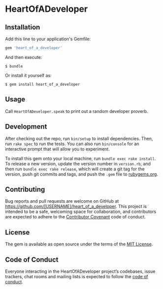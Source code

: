 # HeartOfADeveloper

## Installation

Add this line to your application's Gemfile:

```ruby
gem 'heart_of_a_developer'
```

And then execute:

    $ bundle

Or install it yourself as:

    $ gem install heart_of_a_developer

## Usage

Call `HeartOfADeveloper.speak` to print out a random developer proverb.

## Development

After checking out the repo, run `bin/setup` to install dependencies. Then, run `rake spec` to run the tests. You can also run `bin/console` for an interactive prompt that will allow you to experiment.

To install this gem onto your local machine, run `bundle exec rake install`. To release a new version, update the version number in `version.rb`, and then run `bundle exec rake release`, which will create a git tag for the version, push git commits and tags, and push the `.gem` file to [rubygems.org](https://rubygems.org).

## Contributing

Bug reports and pull requests are welcome on GitHub at https://github.com/[USERNAME]/heart_of_a_developer. This project is intended to be a safe, welcoming space for collaboration, and contributors are expected to adhere to the [Contributor Covenant](http://contributor-covenant.org) code of conduct.

## License

The gem is available as open source under the terms of the [MIT License](https://opensource.org/licenses/MIT).

## Code of Conduct

Everyone interacting in the HeartOfADeveloper project’s codebases, issue trackers, chat rooms and mailing lists is expected to follow the [code of conduct](https://github.com/[USERNAME]/heart_of_a_developer/blob/master/CODE_OF_CONDUCT.md).
